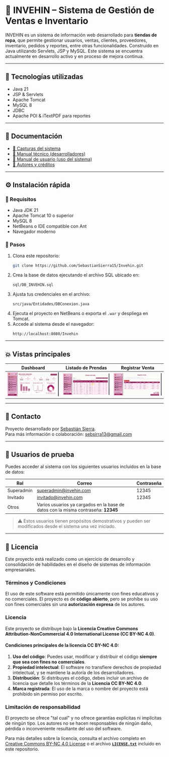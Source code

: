 # 🏩 INVEHIN – Sistema de Gestión de Ventas e Inventario

INVEHIN es un sistema de información web desarrollado para **tiendas de ropa**, que permite gestionar usuarios, ventas, clientes, proveedores, inventario, pedidos y reportes, entre otras funcionalidades. Construido en Java utilizando Servlets, JSP y MySQL.
Este sistema se encuentra actualmente en desarrollo activo y en proceso de mejora continua.

---

## 🚀 Tecnologías utilizadas

&#x20;  &#x20;

- Java 21
- JSP & Servlets
- Apache Tomcat
- MySQL 8
- JDBC
- Apache POI & iTextPDF para reportes

---

## 📄 Documentación

- [📸 Capturas del sistema](docs/Capturas.md)
- [🧠 Manual técnico (desarrolladores)](docs/ManualTecnico.md)
- [👥 Manual de usuario (uso del sistema)](docs/ManualUsuario.md)
- [🧑 Autores y créditos](docs/Autores.md)

---

## ⚙️ Instalación rápida

### 🔧 Requisitos

- Java JDK 21
- Apache Tomcat 10 o superior
- MySQL 8
- NetBeans o IDE compatible con Ant
- Navegador moderno

### 🧪 Pasos

1. Clona este repositorio:
   ```bash
   git clone https://github.com/SebastianSierra15/Invehin.git
   ```
2. Crea la base de datos ejecutando el archivo SQL ubicado en:
   ```
   sql/DB_INVEHIN.sql
   ```
3. Ajusta tus credenciales en el archivo:
   ```
   src/java/Entidades/DBConexion.java
   ```
4. Ejecuta el proyecto en NetBeans o exporta el `.war` y despliega en Tomcat.
5. Accede al sistema desde el navegador:
   ```
   http://localhost:8080/Invehin
   ```

---

## 💥 Vistas principales

| Dashboard                         | Listado de Prendas                      | Registrar Venta                |
|------------------------------|--------------------------------|--------------------------------|
| ![Dashboard](assets/dashboard.png)   | ![Dashboard](assets/listado-prendas.png) | ![Registrar Venta](assets/registrar-venta.png) |

---

## 📩 Contacto

Proyecto desarrollado por [Sebastián Sierra](docs/Autores.md).\
Para más información o colaboración: [sebsirra13@gmail.com](mailto\:sebsirra13@gmail.com)

---

## 👤 Usuarios de prueba

Puedes acceder al sistema con los siguientes usuarios incluidos en la base de datos:

| Rol         | Correo                    | Contraseña |
|-------------|---------------------------|------------|
| Superadmin  | superadmin@invehin.com    | 12345      |
| Invitado    | invitado@invehin.com      | 12345      |
| Otros       | Varios usuarios ya cargados en la base de datos con la misma contraseña: **12345** |

> ⚠️ Estos usuarios tienen propósitos demostrativos y pueden ser modificados desde el sistema una vez iniciado.

---

## 📜 Licencia

Este proyecto está realizado como un ejercicio de desarrollo y consolidación de habilidades en el diseño de sistemas de información empresariales.

### Términos y Condiciones

El uso de este software está permitido únicamente con fines educativos y no comerciales. El proyecto es de **código abierto**, pero se prohíbe su uso con fines comerciales sin una **autorización expresa** de los autores.

### Licencia

Este proyecto se distribuye bajo la **Licencia Creative Commons Attribution-NonCommercial 4.0 International License (CC BY-NC 4.0)**.

#### Condiciones principales de la licencia CC BY-NC 4.0:

1. **Uso del código**: Puedes usar, modificar y distribuir el código **siempre que sea con fines no comerciales**.
2. **Propiedad intelectual**: El software no transfiere derechos de propiedad intelectual, y se mantiene la autoría de los desarrolladores.
3. **Distribución**: Si distribuyes el código, debes incluir un archivo de licencia que detalle los términos de la **Licencia CC BY-NC 4.0**.
4. **Marca registrada**: El uso de la marca o nombre del proyecto está prohibido sin permiso por escrito.

### Limitación de responsabilidad

El proyecto se ofrece "tal cual" y no ofrece garantías explícitas ni implícitas de ningún tipo. Los autores no se hacen responsables de ningún daño, pérdida o inconveniente resultante del uso del software.

Para más detalles sobre la licencia, consulta el archivo completo en [Creative Commons BY-NC 4.0 License](https://creativecommons.org/licenses/by-nc/4.0/) o el archivo [**`LICENSE.txt`**](LICENSE.txt) incluido en este repositorio.
